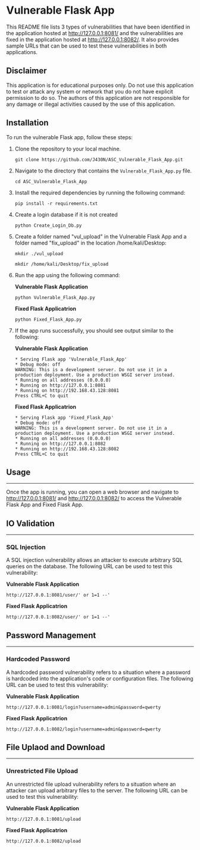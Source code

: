 # Vulnerable Flask App
This README file lists 3 types of vulnerabilities that have been identified in the application hosted at http://127.0.0.1:8081/ and the vulnerabilities are fixed in the application hosted at http://127.0.0.1:8082/. It also provides sample URLs that can be used to test these vulnerabilities in both applications.

## Disclaimer
This application is for educational purposes only. Do not use this application to test or attack any system or network that you do not have explicit permission to do so. The authors of this application are not responsible for any damage or illegal activities caused by the use of this application.

## Installation
To run the vulnerable Flask app, follow these steps:

1. Clone the repository to your local machine.
    ```
    git clone https://github.com/J430N/ASC_Vulnerable_Flask_App.git
    ```

2. Navigate to the directory that contains the `Vulnerable_Flask_App.py` file.
    ```
    cd ASC_Vulnerable_Flask_App
    ```

3. Install the required dependencies by running the following command:
    ```
    pip install -r requirements.txt
    ```

4. Create a login database if it is not created
    ```
    python Create_Login_Db.py
    ```

5. Create a folder named "vul_upload" in the Vulnerable Flask App and a folder named "fix_upload" in the location /home/kali/Desktop:
    ```
    mkdir ./vul_upload
    ```
    ```
    mkdir /home/kali/Desktop/fix_upload
    ```
6. Run the app using the following command:

    **Vulnerable Flask Application**
    ```
    python Vulnerable_Flask_App.py
    ```
    **Fixed Flask Applicatrion**
    ```
    python Fixed_Flask_App.py
    ```

7. If the app runs successfully, you should see output similar to the following:

    **Vulnerable Flask Application**
    ```
    * Serving Flask app 'Vulnerable_Flask_App'
    * Debug mode: off
    WARNING: This is a development server. Do not use it in a production deployment. Use a production WSGI server instead.
    * Running on all addresses (0.0.0.0)
    * Running on http://127.0.0.1:8081
    * Running on http://192.168.43.128:8081
    Press CTRL+C to quit
    ```
    **Fixed Flask Applicatrion**
    ```
    * Serving Flask app 'Fixed_Flask_App'
    * Debug mode: off
    WARNING: This is a development server. Do not use it in a production deployment. Use a production WSGI server instead.
    * Running on all addresses (0.0.0.0)
    * Running on http://127.0.0.1:8082
    * Running on http://192.168.43.128:8082
    Press CTRL+C to quit
    ```

## Usage
--------
Once the app is running, you can open a web browser and navigate to http://127.0.0.1:8081/ and http://127.0.0.1:8082/ to access the Vulnerable Flask App and Fixed Flask App.

## IO Validation
-------------
### SQL Injection
A SQL injection vulnerability allows an attacker to execute arbitrary SQL queries on the database. The following URL can be used to test this vulnerability:

**Vulnerable Flask Application**
```
http://127.0.0.1:8081/user/' or 1=1 --'
```
**Fixed Flask Applicatrion**
```
http://127.0.0.1:8082/user/' or 1=1 --'
```

## Password Management
-------------------
### Hardcoded Password
A hardcoded password vulnerability refers to a situation where a password is hardcoded into the application's code or configuration files. The following URL can be used to test this vulnerability:

**Vulnerable Flask Application**
```
http://127.0.0.1:8081/login?username=admin&password=qwerty
```
**Fixed Flask Applicatrion**
```
http://127.0.0.1:8082/login?username=admin&password=qwerty
```


## File Uplaod and Download
-------------------------
### Unrestricted File Upload
An unrestricted file upload vulnerability refers to a situation where an attacker can upload arbitrary files to the server. The following URL can be used to test this vulnerability:

**Vulnerable Flask Application**
```
http://127.0.0.1:8081/upload
```
**Fixed Flask Applicatrion**
```
http://127.0.0.1:8082/upload
```